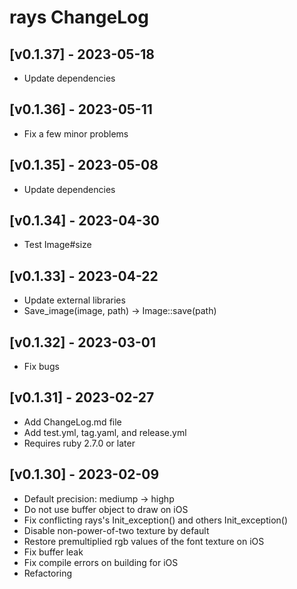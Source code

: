 # rays ChangeLog


## [v0.1.37] - 2023-05-18

- Update dependencies


## [v0.1.36] - 2023-05-11

- Fix a few minor problems


## [v0.1.35] - 2023-05-08

- Update dependencies


## [v0.1.34] - 2023-04-30

- Test Image#size


## [v0.1.33] - 2023-04-22

- Update external libraries
- Save_image(image, path) -> Image::save(path)


## [v0.1.32] - 2023-03-01

- Fix bugs


## [v0.1.31] - 2023-02-27

- Add ChangeLog.md file
- Add test.yml, tag.yaml, and release.yml
- Requires ruby 2.7.0 or later


## [v0.1.30] - 2023-02-09

- Default precision: mediump -> highp
- Do not use buffer object to draw on iOS
- Fix conflicting rays's Init_exception() and others Init_exception()
- Disable non-power-of-two texture by default
- Restore premultiplied rgb values of the font texture on iOS
- Fix buffer leak
- Fix compile errors on building for iOS
- Refactoring
